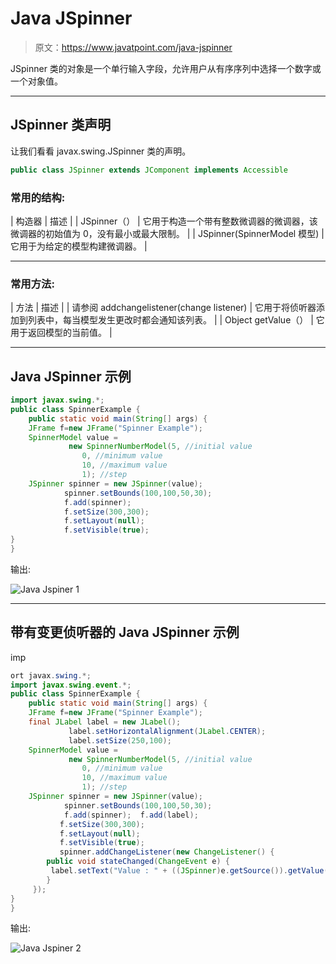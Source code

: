 # Java JSpinner

> 原文：<https://www.javatpoint.com/java-jspinner>

JSpinner 类的对象是一个单行输入字段，允许用户从有序序列中选择一个数字或一个对象值。

* * *

## JSpinner 类声明

让我们看看 javax.swing.JSpinner 类的声明。

```java
public class JSpinner extends JComponent implements Accessible

```

### 常用的结构:

| 构造器 | 描述 |
| JSpinner（） | 它用于构造一个带有整数微调器的微调器，该微调器的初始值为 0，没有最小或最大限制。 |
| JSpinner(SpinnerModel 模型) | 它用于为给定的模型构建微调器。 |

* * *

### 常用方法:

| 方法 | 描述 |
| 请参阅 addchangelistener(change listener) | 它用于将侦听器添加到列表中，每当模型发生更改时都会通知该列表。 |
| Object getValue（） | 它用于返回模型的当前值。 |

* * *

## Java JSpinner 示例

```java
import javax.swing.*;  
public class SpinnerExample {
	public static void main(String[] args) {  
	JFrame f=new JFrame("Spinner Example");  
	SpinnerModel value =
	         new SpinnerNumberModel(5, //initial value
	            0, //minimum value
	            10, //maximum value
	            1); //step
	JSpinner spinner = new JSpinner(value); 
            spinner.setBounds(100,100,50,30);  
            f.add(spinner);  
            f.setSize(300,300);  
            f.setLayout(null);  
            f.setVisible(true);   
}
}

```

输出:

![Java Jspiner 1](../img/2400d084affa31ff768a78a0fa51b7b5.png)

* * *

## 带有变更侦听器的 Java JSpinner 示例

imp

```java
ort javax.swing.*;  
import javax.swing.event.*;
public class SpinnerExample {
	public static void main(String[] args) {  
	JFrame f=new JFrame("Spinner Example");  
	final JLabel label = new JLabel();          
             label.setHorizontalAlignment(JLabel.CENTER);  
             label.setSize(250,100);  
	SpinnerModel value =
	         new SpinnerNumberModel(5, //initial value
	            0, //minimum value
	            10, //maximum value
	            1); //step
	JSpinner spinner = new JSpinner(value); 
            spinner.setBounds(100,100,50,30);  
            f.add(spinner);  f.add(label);
           f.setSize(300,300);  
           f.setLayout(null);  
           f.setVisible(true);   
           spinner.addChangeListener(new ChangeListener() {
        public void stateChanged(ChangeEvent e) {
         label.setText("Value : " + ((JSpinner)e.getSource()).getValue());
        }
     });
}
}

```

输出:

![Java Jspiner 2](../img/9ac141f0e9564633f2d8d4ef7227181f.png)